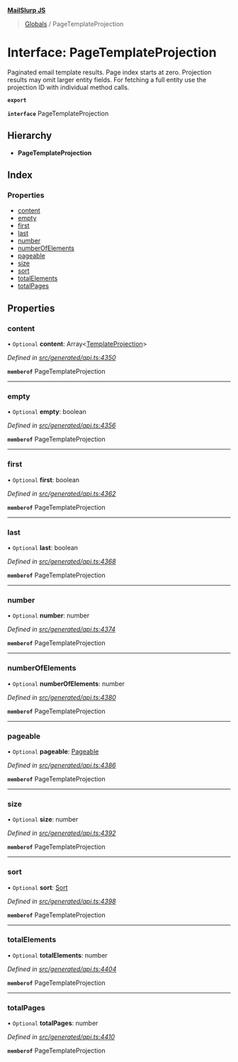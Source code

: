 **[MailSlurp JS](../README.md)**

> [Globals](../README.md) / PageTemplateProjection

# Interface: PageTemplateProjection

Paginated email template results. Page index starts at zero. Projection results may omit larger entity fields. For fetching a full entity use the projection ID with individual method calls.

**`export`** 

**`interface`** PageTemplateProjection

## Hierarchy

* **PageTemplateProjection**

## Index

### Properties

* [content](pagetemplateprojection.md#content)
* [empty](pagetemplateprojection.md#empty)
* [first](pagetemplateprojection.md#first)
* [last](pagetemplateprojection.md#last)
* [number](pagetemplateprojection.md#number)
* [numberOfElements](pagetemplateprojection.md#numberofelements)
* [pageable](pagetemplateprojection.md#pageable)
* [size](pagetemplateprojection.md#size)
* [sort](pagetemplateprojection.md#sort)
* [totalElements](pagetemplateprojection.md#totalelements)
* [totalPages](pagetemplateprojection.md#totalpages)

## Properties

### content

• `Optional` **content**: Array\<[TemplateProjection](templateprojection.md)>

*Defined in [src/generated/api.ts:4350](https://github.com/mailslurp/mailslurp-client/blob/2c659a7/src/generated/api.ts#L4350)*

**`memberof`** PageTemplateProjection

___

### empty

• `Optional` **empty**: boolean

*Defined in [src/generated/api.ts:4356](https://github.com/mailslurp/mailslurp-client/blob/2c659a7/src/generated/api.ts#L4356)*

**`memberof`** PageTemplateProjection

___

### first

• `Optional` **first**: boolean

*Defined in [src/generated/api.ts:4362](https://github.com/mailslurp/mailslurp-client/blob/2c659a7/src/generated/api.ts#L4362)*

**`memberof`** PageTemplateProjection

___

### last

• `Optional` **last**: boolean

*Defined in [src/generated/api.ts:4368](https://github.com/mailslurp/mailslurp-client/blob/2c659a7/src/generated/api.ts#L4368)*

**`memberof`** PageTemplateProjection

___

### number

• `Optional` **number**: number

*Defined in [src/generated/api.ts:4374](https://github.com/mailslurp/mailslurp-client/blob/2c659a7/src/generated/api.ts#L4374)*

**`memberof`** PageTemplateProjection

___

### numberOfElements

• `Optional` **numberOfElements**: number

*Defined in [src/generated/api.ts:4380](https://github.com/mailslurp/mailslurp-client/blob/2c659a7/src/generated/api.ts#L4380)*

**`memberof`** PageTemplateProjection

___

### pageable

• `Optional` **pageable**: [Pageable](pageable.md)

*Defined in [src/generated/api.ts:4386](https://github.com/mailslurp/mailslurp-client/blob/2c659a7/src/generated/api.ts#L4386)*

**`memberof`** PageTemplateProjection

___

### size

• `Optional` **size**: number

*Defined in [src/generated/api.ts:4392](https://github.com/mailslurp/mailslurp-client/blob/2c659a7/src/generated/api.ts#L4392)*

**`memberof`** PageTemplateProjection

___

### sort

• `Optional` **sort**: [Sort](sort.md)

*Defined in [src/generated/api.ts:4398](https://github.com/mailslurp/mailslurp-client/blob/2c659a7/src/generated/api.ts#L4398)*

**`memberof`** PageTemplateProjection

___

### totalElements

• `Optional` **totalElements**: number

*Defined in [src/generated/api.ts:4404](https://github.com/mailslurp/mailslurp-client/blob/2c659a7/src/generated/api.ts#L4404)*

**`memberof`** PageTemplateProjection

___

### totalPages

• `Optional` **totalPages**: number

*Defined in [src/generated/api.ts:4410](https://github.com/mailslurp/mailslurp-client/blob/2c659a7/src/generated/api.ts#L4410)*

**`memberof`** PageTemplateProjection
